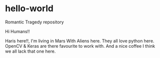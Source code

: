 # hello-world
Romantic Tragedy repository

Hi Humans!!

Haris here!!, I'm living in Mars With Aliens here. They all love python here.
OpenCV & Keras are there favourite to work with.
And a nice coffee I think we all lack that one here.
